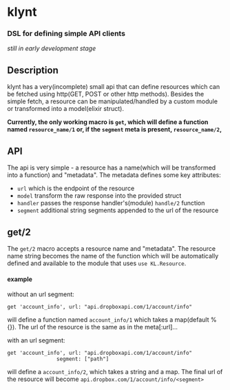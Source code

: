 klynt
=====
### DSL for defining simple API clients

_still in early development stage_

## Description
klynt has a very(incomplete) small api that can define resources
which can be fetched using http(GET, POST or other http methods).
Besides the simple fetch, a resource can be manipulated/handled by
a custom module or transformed into a model(elixir struct).

**Currently, the only working macro is `get`, which will define a function
named `resource_name/1` or, if the `segment` meta is present,
`resource_name/2`,**

## API
The api is very simple - a resource has a name(which will be transformed
into a function) and "metadata".
The metadata defines some key attributes:
  * `url` which is the endpoint of the resource
  * `model` transform the raw response into the provided struct
  * `handler` passes the response handler's(module) `handle/2` function
  * `segment` additional string segments appended to the url of the resource

## get/2
The `get/2` macro accepts a resource name and "metadata". The resource name
string becomes the name of the function which will be automatically defined
and available to the module that uses `use KL.Resource`.

#### example
without an url segment:

    get 'account_info', url: "api.dropboxapi.com/1/account/info"
    
will define a function named `account_info/1` which takes a map(default %{}).
The url of the resource is the same as in the meta[:url]...

with an url segment:

    get 'account_info', url: "api.dropboxapi.com/1/account/info"
                    segment: ["path"]

will define a `account_info/2`, which takes a string and a map. The final
url of the resource will become `api.dropbox.com/1/account/info/<segment>`